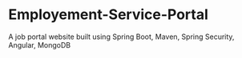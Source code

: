# Employement-Service-Portal
A job portal website built using Spring Boot, Maven, Spring Security, Angular, MongoDB
